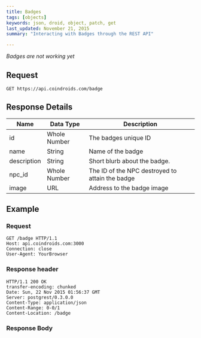 ```yaml
---
title: Badges
tags: [objects]
keywords: json, droid, object, patch, get
last_updated: November 21, 2015
summary: "Interacting with Badges through the REST API"

---
```


_Badges are not working yet_

## Request

```HTTP
GET https://api.coindroids.com/badge
```

## Response Details

|Name|Data Type|Description|
|---|---|---|
|id | Whole Number| The badges unique ID |
| name | String| Name of the badge|
|description| String| Short blurb about the badge. |
|npc_id| Whole Number| The ID of the NPC destroyed to attain the badge|
|image| URL | Address to the badge image|

## Example

### Request

```HTTP
GET /badge HTTP/1.1
Host: api.coindroids.com:3000
Connection: close
User-Agent: YourBrowser
```

### Response header

```HTTP
HTTP/1.1 200 OK
transfer-encoding: chunked
Date: Sun, 22 Nov 2015 01:56:37 GMT
Server: postgrest/0.3.0.0
Content-Type: application/json
Content-Range: 0-0/1
Content-Location: /badge
```

### Response Body
```JSON

```
